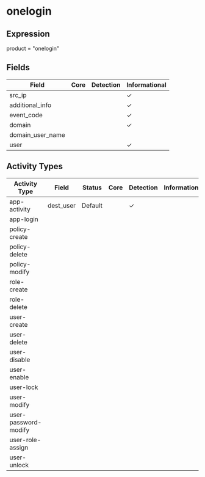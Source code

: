 onelogin
========

Expression
----------

product = "onelogin"

Fields
------

| Field            | Core | Detection | Informational |
| ---------------- | ---- | --------- | ------------- |
| src_ip           |      |           | &#10003;      |
| additional_info  |      |           | &#10003;      |
| event_code       |      |           | &#10003;      |
| domain           |      |           | &#10003;      |
| domain_user_name |      |           |               |
| user             |      |           | &#10003;      |

Activity Types
--------------

| Activity Type        | Field     | Status  | Core | Detection | Informational |
| -------------------- | --------- | ------- | ---- | --------- | ------------- |
| app-activity         | dest_user | Default |      | &#10003;  |               |
| app-login            |           |         |      |           |               |
| policy-create        |           |         |      |           |               |
| policy-delete        |           |         |      |           |               |
| policy-modify        |           |         |      |           |               |
| role-create          |           |         |      |           |               |
| role-delete          |           |         |      |           |               |
| user-create          |           |         |      |           |               |
| user-delete          |           |         |      |           |               |
| user-disable         |           |         |      |           |               |
| user-enable          |           |         |      |           |               |
| user-lock            |           |         |      |           |               |
| user-modify          |           |         |      |           |               |
| user-password-modify |           |         |      |           |               |
| user-role-assign     |           |         |      |           |               |
| user-unlock          |           |         |      |           |               |

